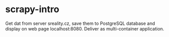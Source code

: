 # scrapy-intro
Get dat from server sreality.cz, save them to PostgreSQL database and display on web page localhost:8080. Deliver as multi-container application.
